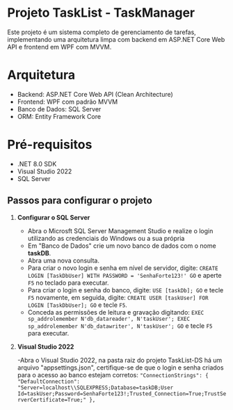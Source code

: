 # Projeto TaskList - TaskManager
Este projeto é um sistema completo de gerenciamento de tarefas, implementando uma arquitetura limpa com backend em ASP.NET Core Web API e frontend em WPF com MVVM.

# Arquitetura
- Backend: ASP.NET Core Web API (Clean Architecture)
- Frontend: WPF com padrão MVVM
- Banco de Dados: SQL Server
- ORM: Entity Framework Core

# Pré-requisitos
- .NET 8.0 SDK
- Visual Studio 2022
- SQL Server

## Passos para configurar o projeto

1. **Configurar o SQL Server**

   - Abra o Microsft SQL Server Management Studio e realize o login utilizando as credenciais do Windows ou a sua própria
   - Em "Banco de Dados" crie um novo banco de dados com o nome **taskDB**.
   - Abra uma nova consulta.
   - Para criar o novo login e senha em nível de servidor, digite: `CREATE LOGIN [TaskDbUser] WITH PASSWORD = 'SenhaForte123!' GO` e aperte `F5` no teclado para executar.
   - Para criar o login e senha do banco, digite: `USE [taskDb]; GO` e tecle `F5` novamente, em seguida, digite: `CREATE USER [taskUser] FOR LOGIN [TaskDbUser]; GO` e tecle `F5`.
   - Conceda as permissões de leitura e gravação digitando:
     `EXEC sp_addrolemember N'db_datareader', N'taskUser';
      EXEC sp_addrolemember N'db_datawriter', N'taskUser';
      GO` e tecle `F5` para executar.
     
2. **Visual Studio 2022**

   -Abra o Visual Studio 2022, na pasta raiz do projeto TaskList-DS há um arquivo "appsettings.json", certifique-se de que o login e senha criados para o acesso ao banco estejam corretos:
   `"ConnectionStrings": {
    "DefaultConnection": "Server=localhost\\SQLEXPRESS;Database=taskDB;User Id=taskUser;Password=SenhaForte123!;Trusted_Connection=True;TrustServerCertificate=True;"
},`
